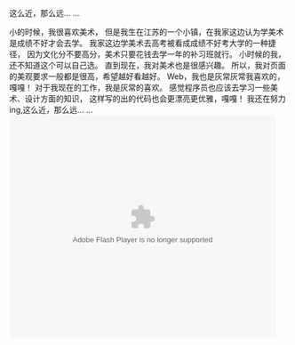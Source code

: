 这么近，那么远... ...

小的时候，我很喜欢美术，
但是我生在江苏的一个小镇，在我家这边认为学美术是成绩不好才会去学。
我家这边学美术去高考被看成成绩不好考大学的一种捷径，
因为文化分不要高分，美术只要花钱去学一年的补习班就行。
小时候的我，还不知道这个可以自己选。
直到现在，我对美术也是很感兴趣。
所以，我对页面的美观要求一般都是很高，希望越好看越好。
Web，我也是灰常灰常我喜欢的，嘎嘎！
对于我现在的工作，我是灰常的喜欢。
感觉程序员也应该去学习一些美术、设计方面的知识，
这样写的出的代码也会更漂亮更优雅，嘎嘎！
我还在努力ing,这么近，那么远... ...
<embed src="http://player.youku.com/player.php/sid/XMTg0MTEzNDIw/v.swf" allowFullScreen="true" quality="high" width="480" height="400" align="middle" allowScriptAccess="always" type="application/x-shockwave-flash"></embed>
